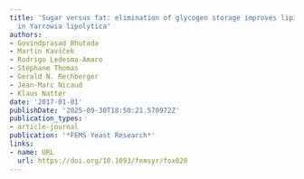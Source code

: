 ```yaml
---
title: 'Sugar versus fat: elimination of glycogen storage improves lipid accumulation
  in Yarrowia lipolytica'
authors:
- Govindprasad Bhutada
- Martin Kavšček
- Rodrigo Ledesma‐Amaro
- Stéphane Thomas
- Gerald N. Rechberger
- Jean‐Marc Nicaud
- Klaus Natter
date: '2017-01-01'
publishDate: '2025-09-30T18:50:21.570972Z'
publication_types:
- article-journal
publication: '*FEMS Yeast Research*'
links:
- name: URL
  url: https://doi.org/10.1093/femsyr/fox020
---
```

